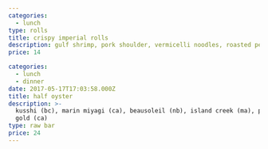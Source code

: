 ```yaml
---
categories:
  - lunch
type: rolls
title: crispy imperial rolls
description: gulf shrimp, pork shoulder, vermicelli noodles, roasted peanuts
price: 14

categories:
  - lunch
  - dinner
date: 2017-05-17T17:03:58.000Z
title: half oyster
description: >-
  kusshi (bc), marin miyagi (ca), beausoleil (nb), island creek (ma), pacific
  gold (ca)
type: raw bar
price: 24
---
```

